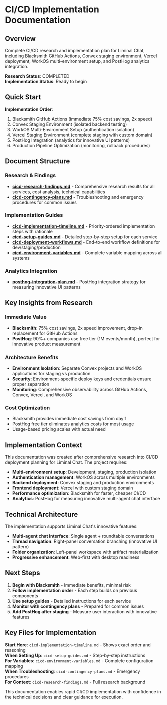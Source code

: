# CI/CD Implementation Documentation

## Overview

Complete CI/CD research and implementation plan for Liminal Chat, including Blacksmith GitHub Actions, Convex staging environment, Vercel deployment, WorkOS multi-environment setup, and PostHog analytics integration.

**Research Status**: COMPLETED  
**Implementation Status**: Ready to begin

## Quick Start

**Implementation Order**:
1. Blacksmith GitHub Actions (immediate 75% cost savings, 2x speed)
2. Convex Staging Environment (isolated backend testing)
3. WorkOS Multi-Environment Setup (authentication isolation)
4. Vercel Staging Environment (complete staging with custom domain)
5. PostHog Integration (analytics for innovative UI patterns)
6. Production Pipeline Optimization (monitoring, rollback procedures)

## Document Structure

### Research & Findings
- **[cicd-research-findings.md](./cicd-research-findings.md)** - Comprehensive research results for all services, cost analysis, technical capabilities
- **[cicd-contingency-plans.md](./cicd-contingency-plans.md)** - Troubleshooting and emergency procedures for common issues

### Implementation Guides
- **[cicd-implementation-timeline.md](./cicd-implementation-timeline.md)** - Priority-ordered implementation steps with rationale
- **[cicd-setup-guides.md](./cicd-setup-guides.md)** - Detailed step-by-step setup for each service
- **[cicd-deployment-workflows.md](./cicd-deployment-workflows.md)** - End-to-end workflow definitions for dev/staging/production
- **[cicd-environment-variables.md](./cicd-environment-variables.md)** - Complete variable mapping across all systems

### Analytics Integration
- **[posthog-integration-plan.md](./posthog-integration-plan.md)** - PostHog integration strategy for measuring innovative UI patterns

## Key Insights from Research

### Immediate Value
- **Blacksmith**: 75% cost savings, 2x speed improvement, drop-in replacement for GitHub Actions
- **PostHog**: 90%+ companies use free tier (1M events/month), perfect for innovative product measurement

### Architecture Benefits
- **Environment Isolation**: Separate Convex projects and WorkOS applications for staging vs production
- **Security**: Environment-specific deploy keys and credentials ensure proper separation
- **Monitoring**: Comprehensive observability across GitHub Actions, Convex, Vercel, and WorkOS

### Cost Optimization
- Blacksmith provides immediate cost savings from day 1
- PostHog free tier eliminates analytics costs for most usage
- Usage-based pricing scales with actual need

## Implementation Context

This documentation was created after comprehensive research into CI/CD deployment planning for Liminal Chat. The project requires:

- **Multi-environment setup**: Development, staging, production isolation
- **Authentication management**: WorkOS across multiple environments  
- **Backend deployment**: Convex staging and production environments
- **Frontend deployment**: Vercel with custom staging domain
- **Performance optimization**: Blacksmith for faster, cheaper CI/CD
- **Analytics**: PostHog for measuring innovative multi-agent chat interface

## Technical Architecture

The implementation supports Liminal Chat's innovative features:
- **Multi-agent chat interface**: Single agent + roundtable conversations
- **Thread navigation**: Right-panel conversation branching (innovative UI pattern)
- **Folder organization**: Left-panel workspace with artifact materialization
- **Progressive enhancement**: Web-first with desktop readiness

## Next Steps

1. **Begin with Blacksmith** - Immediate benefits, minimal risk
2. **Follow implementation order** - Each step builds on previous components
3. **Use setup guides** - Detailed instructions for each service
4. **Monitor with contingency plans** - Prepared for common issues
5. **Add PostHog after staging** - Measure user interaction with innovative features

## Key Files for Implementation

**Start Here**: `cicd-implementation-timeline.md` - Shows exact order and reasoning  
**When Setting Up**: `cicd-setup-guides.md` - Step-by-step instructions  
**For Variables**: `cicd-environment-variables.md` - Complete configuration mapping  
**When Troubleshooting**: `cicd-contingency-plans.md` - Emergency procedures  
**For Context**: `cicd-research-findings.md` - Full research background

This documentation enables rapid CI/CD implementation with confidence in the technical decisions and clear guidance for execution.